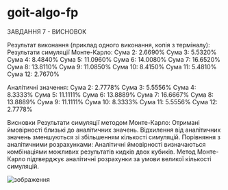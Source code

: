 # goit-algo-fp
ЗАВДАННЯ 7 - ВИСНОВОК

Результат виконання (приклад одного виконання, копія з терміналу):
Результати симуляції Монте-Карло:
Сума 2: 2.6690%
Сума 3: 5.5320%
Сума 4: 8.4840%
Сума 5: 11.0960%
Сума 6: 14.0080%
Сума 7: 16.6520%
Сума 8: 13.8110%
Сума 9: 11.0850%
Сума 10: 8.4150%
Сума 11: 5.4810%
Сума 12: 2.7670%

Аналітичні значення:
Сума 2: 2.7778%
Сума 3: 5.5556%
Сума 4: 8.3333%
Сума 5: 11.1111%
Сума 6: 13.8889%
Сума 7: 16.6667%
Сума 8: 13.8889%
Сума 9: 11.1111%
Сума 10: 8.3333%
Сума 11: 5.5556%
Сума 12: 2.7778%

Висновки
Результати симуляції методом Монте-Карло:
Отримані ймовірності близькі до аналітичних значень.
Відхилення від аналітичних значень зменшуються зі збільшенням кількості симуляцій.
Порівняння з аналітичними розрахунками:
Аналітичні ймовірності визначаються комбінаціями можливих результатів кидків двох кубиків.
Метод Монте-Карло підтверджує аналітичні розрахунки за умови великої кількості симуляцій.

![зображення](https://github.com/SanSan987/goit-algo-fp/assets/155648403/7b1ffa70-3d87-434b-b8ed-216ca9ab1932)
